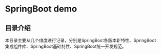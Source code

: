 # SpringBoot demo

## 目录介绍

本目录主要从几个维度进行记录，分别是SpringBoot各版本新特性、SpringBoot集成组件库、SpringBoot基础特性、SpringBoot统一开发规范。
